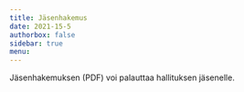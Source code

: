 ```yaml
---
title: Jäsenhakemus
date: 2021-15-5
authorbox: false
sidebar: true
menu:
---
```


Jäsenhakemuksen (PDF) voi palauttaa hallituksen jäsenelle.